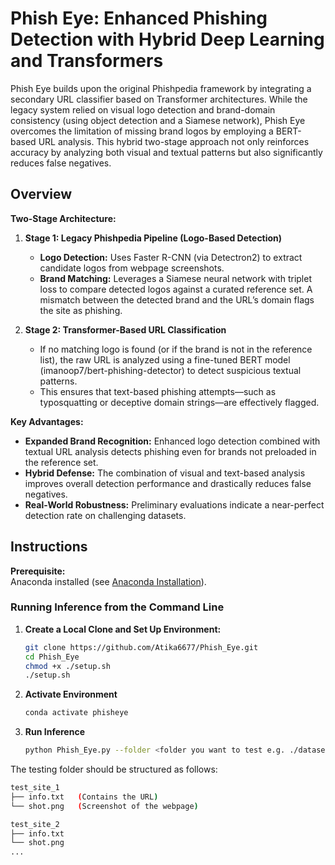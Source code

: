 # **Phish Eye: Enhanced Phishing Detection with Hybrid Deep Learning and Transformers**

Phish Eye builds upon the original Phishpedia framework by integrating a secondary URL classifier based on Transformer architectures. While the legacy system relied on visual logo detection and brand-domain consistency (using object detection and a Siamese network), Phish Eye overcomes the limitation of missing brand logos by employing a BERT-based URL analysis. This hybrid two-stage approach not only reinforces accuracy by analyzing both visual and textual patterns but also significantly reduces false negatives.

## Overview

**Two-Stage Architecture:**

1. **Stage 1: Legacy Phishpedia Pipeline (Logo-Based Detection)**
   - **Logo Detection:** Uses Faster R-CNN (via Detectron2) to extract candidate logos from webpage screenshots.
   - **Brand Matching:** Leverages a Siamese neural network with triplet loss to compare detected logos against a curated reference set. A mismatch between the detected brand and the URL’s domain flags the site as phishing.

2. **Stage 2: Transformer-Based URL Classification**
   - If no matching logo is found (or if the brand is not in the reference list), the raw URL is analyzed using a fine-tuned BERT model (imanoop7/bert-phishing-detector) to detect suspicious textual patterns.
   - This ensures that text-based phishing attempts—such as typosquatting or deceptive domain strings—are effectively flagged.

**Key Advantages:**
- **Expanded Brand Recognition:** Enhanced logo detection combined with textual URL analysis detects phishing even for brands not preloaded in the reference set.
- **Hybrid Defense:** The combination of visual and text-based analysis improves overall detection performance and drastically reduces false negatives.
- **Real-World Robustness:** Preliminary evaluations indicate a near-perfect detection rate on challenging datasets.

## Instructions

**Prerequisite:**  
Anaconda installed (see [Anaconda Installation](https://docs.anaconda.com/free/anaconda/install/index.html)).

### Running Inference from the Command Line

1. **Create a Local Clone and Set Up Environment:**
   ```bash
   git clone https://github.com/Atika6677/Phish_Eye.git
   cd Phish_Eye
   chmod +x ./setup.sh
   ./setup.sh
2. **Activate Environment**
    ```bash
    conda activate phisheye
3. **Run Inference**
   ```bash
   python Phish_Eye.py --folder <folder you want to test e.g. ./datasets/test_sites>
   
The testing folder should be structured as follows:
```bash
test_site_1
├── info.txt   (Contains the URL)
└── shot.png   (Screenshot of the webpage)

test_site_2
├── info.txt
└── shot.png
...
